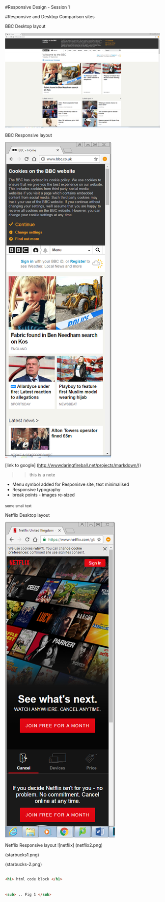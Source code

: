 #Responsive Design - Session 1

#Responsive and Desktop Comparison sites

BBC Desktop layout

![desktop](bbc1.png)


BBC Responsive layout

![mobile](bbc2.png)

 
[link to google] (http://wwwdaringfireball.net/projects/markdown/))
>> this is a note

 - Menu symbol added for Responisve site, text minimalised
 - Responsive typography
 - break points - images re-sized
 
<sub> some small text </sub>


Netflix Desktop layout

![netflix](netflix1.png)


Netflix Responsive layout ![netflix] (netflix2.png)



(starbucks1.png)


(starbucks-2.png)



``` html

<h1> html code block </h1>


<sub> .. Fig 1 </sub>
```
